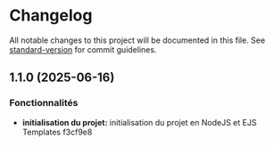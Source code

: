 # Changelog

All notable changes to this project will be documented in this file. See [standard-version](https://github.com/conventional-changelog/standard-version) for commit guidelines.

## 1.1.0 (2025-06-16)


### Fonctionnalités

* **initialisation du projet:** initialisation du projet en NodeJS et EJS Templates f3cf9e8
